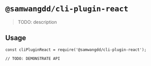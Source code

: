 # `@samwangdd/cli-plugin-react`

> TODO: description

## Usage

```
const cliPluginReact = require('@samwangdd/cli-plugin-react');

// TODO: DEMONSTRATE API
```
